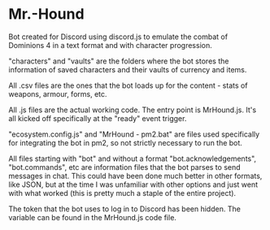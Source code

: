 # Mr.-Hound
Bot created for Discord using discord.js to emulate the combat of Dominions 4 in a text format and with character progression.

"characters" and "vaults" are the folders where the bot stores the information of saved characters and their vaults of currency and items.

All .csv files are the ones that the bot loads up for the content - stats of weapons, armour, forms, etc.

All .js files are the actual working code. The entry point is MrHound.js. It's all kicked off specifically at the "ready" event trigger.

"ecosystem.config.js" and "MrHound - pm2.bat" are files used specifically for integrating the bot in pm2, so not strictly necessary to run the bot.

All files starting with "bot" and without a format "bot.acknowledgements", "bot.commands", etc are information files that the bot parses to send messages in chat. This could have been done much better in other formats, like JSON, but at the time I was unfamiliar with other options and just went with what worked (this is pretty much a staple of the entire project).

The token that the bot uses to log in to Discord has been hidden. The variable can be found in the MrHound.js code file.
